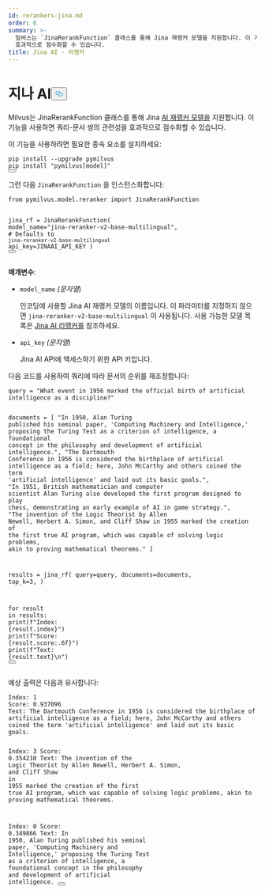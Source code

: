 ```yaml
---
id: rerankers-jina.md
order: 6
summary: >-
  밀버스는 `JinaRerankFunction` 클래스를 통해 Jina 재랭커 모델을 지원합니다. 이 기능을 사용하면 쿼리-문서 쌍의 관련성을
  효과적으로 점수화할 수 있습니다.
title: Jina AI - 리랭커
---
```

<h1 id="Jina-AI" class="common-anchor-header">지나 AI<button data-href="#Jina-AI" class="anchor-icon" translate="no">
      <svg translate="no"
        aria-hidden="true"
        focusable="false"
        height="20"
        version="1.1"
        viewBox="0 0 16 16"
        width="16"
      >
        <path
          fill="#0092E4"
          fill-rule="evenodd"
          d="M4 9h1v1H4c-1.5 0-3-1.69-3-3.5S2.55 3 4 3h4c1.45 0 3 1.69 3 3.5 0 1.41-.91 2.72-2 3.25V8.59c.58-.45 1-1.27 1-2.09C10 5.22 8.98 4 8 4H4c-.98 0-2 1.22-2 2.5S3 9 4 9zm9-3h-1v1h1c1 0 2 1.22 2 2.5S13.98 12 13 12H9c-.98 0-2-1.22-2-2.5 0-.83.42-1.64 1-2.09V6.25c-1.09.53-2 1.84-2 3.25C6 11.31 7.55 13 9 13h4c1.45 0 3-1.69 3-3.5S14.5 6 13 6z"
        ></path>
      </svg>
    </button></h1><p>Milvus는 JinaRerankFunction 클래스를 통해 Jina <a href="https://jina.ai/reranker/">AI 재랭커 모델을</a> 지원합니다. 이 기능을 사용하면 쿼리-문서 쌍의 관련성을 효과적으로 점수화할 수 있습니다.</p>
<p>이 기능을 사용하려면 필요한 종속 요소를 설치하세요:</p>
<pre><code translate="no" class="language-bash">pip install --upgrade pymilvus
pip install <span class="hljs-string">&quot;pymilvus[model]&quot;</span>
<button class="copy-code-btn"></button></code></pre>
<p>그런 다음 <code translate="no">JinaRerankFunction</code> 을 인스턴스화합니다:</p>
<pre><code translate="no" class="language-python"><span class="hljs-keyword">from</span> pymilvus.model.reranker <span class="hljs-keyword">import</span> JinaRerankFunction

jina_rf = JinaRerankFunction(
    model_name=<span class="hljs-string">&quot;jina-reranker-v2-base-multilingual&quot;</span>, <span class="hljs-comment"># Defaults to `jina-reranker-v2-base-multilingual`</span>
    api_key=JINAAI_API_KEY
)
<button class="copy-code-btn"></button></code></pre>
<p><strong>매개변수</strong>:</p>
<ul>
<li><p><code translate="no">model_name</code> <em>(문자열</em>)</p>
<p>인코딩에 사용할 Jina AI 재랭커 모델의 이름입니다. 이 파라미터를 지정하지 않으면 <code translate="no">jina-reranker-v2-base-multilingual</code> 이 사용됩니다. 사용 가능한 모델 목록은 <a href="https://jina.ai/reranker/#apiform">Jina AI 리랭커를</a> 참조하세요.</p></li>
<li><p><code translate="no">api_key</code> <em>(문자열</em>)</p>
<p>Jina AI API에 액세스하기 위한 API 키입니다.</p></li>
</ul>
<p>다음 코드를 사용하여 쿼리에 따라 문서의 순위를 재조정합니다:</p>
<pre><code translate="no" class="language-python">query = <span class="hljs-string">&quot;What event in 1956 marked the official birth of artificial intelligence as a discipline?&quot;</span>

documents = [
    <span class="hljs-string">&quot;In 1950, Alan Turing published his seminal paper, &#x27;Computing Machinery and Intelligence,&#x27; proposing the Turing Test as a criterion of intelligence, a foundational concept in the philosophy and development of artificial intelligence.&quot;</span>,
    <span class="hljs-string">&quot;The Dartmouth Conference in 1956 is considered the birthplace of artificial intelligence as a field; here, John McCarthy and others coined the term &#x27;artificial intelligence&#x27; and laid out its basic goals.&quot;</span>,
    <span class="hljs-string">&quot;In 1951, British mathematician and computer scientist Alan Turing also developed the first program designed to play chess, demonstrating an early example of AI in game strategy.&quot;</span>,
    <span class="hljs-string">&quot;The invention of the Logic Theorist by Allen Newell, Herbert A. Simon, and Cliff Shaw in 1955 marked the creation of the first true AI program, which was capable of solving logic problems, akin to proving mathematical theorems.&quot;</span>
]

results = jina_rf(
    query=query,
    documents=documents,
    top_k=<span class="hljs-number">3</span>,
)

<span class="hljs-keyword">for</span> result <span class="hljs-keyword">in</span> results:
    <span class="hljs-built_in">print</span>(<span class="hljs-string">f&quot;Index: <span class="hljs-subst">{result.index}</span>&quot;</span>)
    <span class="hljs-built_in">print</span>(<span class="hljs-string">f&quot;Score: <span class="hljs-subst">{result.score:<span class="hljs-number">.6</span>f}</span>&quot;</span>)
    <span class="hljs-built_in">print</span>(<span class="hljs-string">f&quot;Text: <span class="hljs-subst">{result.text}</span>\n&quot;</span>)
<button class="copy-code-btn"></button></code></pre>
<p>예상 출력은 다음과 유사합니다:</p>
<pre><code translate="no" class="language-python">Index: <span class="hljs-number">1</span>
Score: <span class="hljs-number">0.937096</span>
Text: The Dartmouth Conference <span class="hljs-keyword">in</span> <span class="hljs-number">1956</span> <span class="hljs-keyword">is</span> considered the birthplace of artificial intelligence <span class="hljs-keyword">as</span> a field; here, John McCarthy <span class="hljs-keyword">and</span> others coined the term <span class="hljs-string">&#x27;artificial intelligence&#x27;</span> <span class="hljs-keyword">and</span> laid out its basic goals.

Index: <span class="hljs-number">3</span>
Score: <span class="hljs-number">0.354210</span>
Text: The invention of the Logic Theorist by Allen Newell, Herbert A. Simon, <span class="hljs-keyword">and</span> Cliff Shaw <span class="hljs-keyword">in</span> <span class="hljs-number">1955</span> marked the creation of the first true AI program, which was capable of solving logic problems, akin to proving mathematical theorems.

Index: <span class="hljs-number">0</span>
Score: <span class="hljs-number">0.349866</span>
Text: In <span class="hljs-number">1950</span>, Alan Turing published his seminal paper, <span class="hljs-string">&#x27;Computing Machinery and Intelligence,&#x27;</span> proposing the Turing Test <span class="hljs-keyword">as</span> a criterion of intelligence, a foundational concept <span class="hljs-keyword">in</span> the philosophy <span class="hljs-keyword">and</span> development of artificial intelligence.
<button class="copy-code-btn"></button></code></pre>
